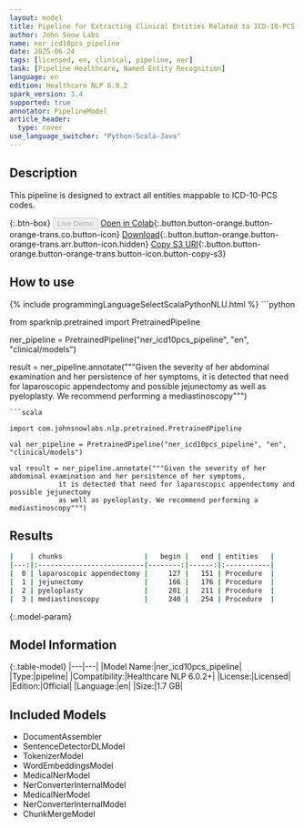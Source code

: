 ```yaml
---
layout: model
title: Pipeline for Extracting Clinical Entities Related to ICD-10-PCS Codes
author: John Snow Labs
name: ner_icd10pcs_pipeline
date: 2025-06-24
tags: [licensed, en, clinical, pipeline, ner]
task: [Pipeline Healthcare, Named Entity Recognition]
language: en
edition: Healthcare NLP 6.0.2
spark_version: 3.4
supported: true
annotator: PipelineModel
article_header:
  type: cover
use_language_switcher: "Python-Scala-Java"
---
```


## Description

This pipeline is designed to extract all entities mappable to ICD-10-PCS codes.

{:.btn-box}
<button class="button button-orange" disabled>Live Demo</button>
[Open in Colab](https://colab.research.google.com/github/JohnSnowLabs/spark-nlp-workshop/blob/master/healthcare-nlp/07.0.Pretrained_Clinical_Pipelines.ipynb){:.button.button-orange.button-orange-trans.co.button-icon}
[Download](https://s3.amazonaws.com/auxdata.johnsnowlabs.com/clinical/models/ner_icd10pcs_pipeline_en_6.0.2_3.4_1750798177135.zip){:.button.button-orange.button-orange-trans.arr.button-icon.hidden}
[Copy S3 URI](s3://auxdata.johnsnowlabs.com/clinical/models/ner_icd10pcs_pipeline_en_6.0.2_3.4_1750798177135.zip){:.button.button-orange.button-orange-trans.button-icon.button-copy-s3}

## How to use



<div class="tabs-box" markdown="1">
{% include programmingLanguageSelectScalaPythonNLU.html %}
```python

from sparknlp.pretrained import PretrainedPipeline

ner_pipeline = PretrainedPipeline("ner_icd10pcs_pipeline", "en", "clinical/models")

result = ner_pipeline.annotate("""Given the severity of her abdominal examination and her persistence of her symptoms,
            it is detected that need for laparoscopic appendectomy and possible jejunectomy
            as well as pyeloplasty. We recommend performing a mediastinoscopy""")

```
```scala

import com.johnsnowlabs.nlp.pretrained.PretrainedPipeline

val ner_pipeline = PretrainedPipeline("ner_icd10pcs_pipeline", "en", "clinical/models")

val result = ner_pipeline.annotate("""Given the severity of her abdominal examination and her persistence of her symptoms,
            it is detected that need for laparoscopic appendectomy and possible jejunectomy
            as well as pyeloplasty. We recommend performing a mediastinoscopy""")

```
</div>

## Results

```bash
|    | chunks                    |   begin |   end | entities   |
|---:|:--------------------------|--------:|------:|:-----------|
|  0 | laparoscopic appendectomy |     127 |   151 | Procedure  |
|  1 | jejunectomy               |     166 |   176 | Procedure  |
|  2 | pyeloplasty               |     201 |   211 | Procedure  |
|  3 | mediastinoscopy           |     240 |   254 | Procedure  |
```

{:.model-param}
## Model Information

{:.table-model}
|---|---|
|Model Name:|ner_icd10pcs_pipeline|
|Type:|pipeline|
|Compatibility:|Healthcare NLP 6.0.2+|
|License:|Licensed|
|Edition:|Official|
|Language:|en|
|Size:|1.7 GB|

## Included Models

- DocumentAssembler
- SentenceDetectorDLModel
- TokenizerModel
- WordEmbeddingsModel
- MedicalNerModel
- NerConverterInternalModel
- MedicalNerModel
- NerConverterInternalModel
- ChunkMergeModel